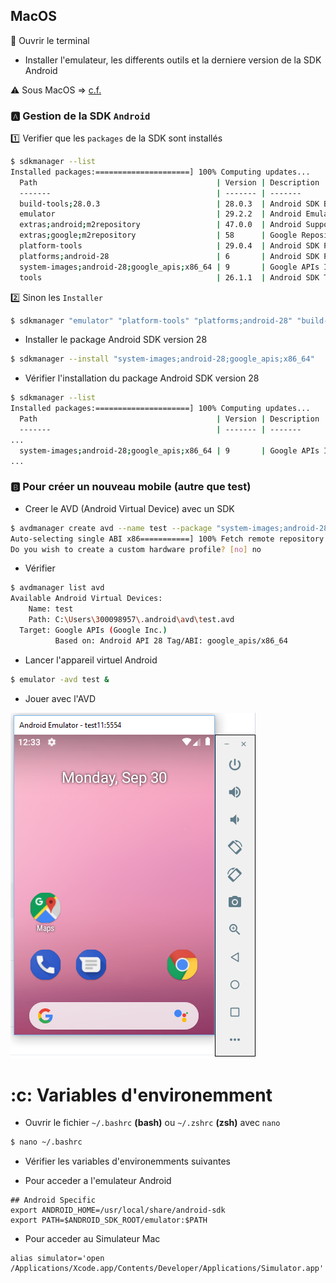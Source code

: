 


## MacOS

:bookmark: Ouvrir le terminal

* Installer l'emulateur, les differents outils et la derniere version de la SDK Android

:warning: Sous MacOS => [c.f.](MacOS.md#variables-denvironemment)

### :a: Gestion de la SDK `Android`

:one: Verifier que les `packages` de la SDK sont installés

```bash
$ sdkmanager --list
Installed packages:=====================] 100% Computing updates...
  Path                                        | Version | Description                                | Location
  -------                                     | ------- | -------                                    | -------
  build-tools;28.0.3                          | 28.0.3  | Android SDK Build-Tools 28.0.3             | build-tools\28.0.3\
  emulator                                    | 29.2.2  | Android Emulator                           | emulator\
  extras;android;m2repository                 | 47.0.0  | Android Support Repository                 | extras\android\m2repository\
  extras;google;m2repository                  | 58      | Google Repository                          | extras\google\m2repository\
  platform-tools                              | 29.0.4  | Android SDK Platform-Tools                 | platform-tools\
  platforms;android-28                        | 6       | Android SDK Platform 28                    | platforms\android-28\
  system-images;android-28;google_apis;x86_64 | 9       | Google APIs Intel x86 Atom_64 System Image | system-images\android-28\google_apis\x86_64\
  tools                                       | 26.1.1  | Android SDK Tools 26.1.1                   | tools\
```

:two: Sinon les `Installer` 

```bash
$ sdkmanager "emulator" "platform-tools" "platforms;android-28" "build-tools;28.0.3" "extras;android;m2repository" "extras;google;m2repository"
```

* Installer le package Android SDK version 28

```bash
$ sdkmanager --install "system-images;android-28;google_apis;x86_64"
```

* Vérifier l'installation du package Android SDK version 28


```bash
$ sdkmanager --list
Installed packages:=====================] 100% Computing updates...
  Path                                        | Version | Description                                | Location
  -------                                     | ------- | -------                                    | -------
...
  system-images;android-28;google_apis;x86_64 | 9       | Google APIs Intel x86 Atom_64 System Image | system-images\android-28\google_apis\x86_64\
...
```

### :b: Pour créer un nouveau mobile (autre que test)

* Creer le AVD (Android Virtual Device) avec un SDK

```bash
$ avdmanager create avd --name test --package "system-images;android-28;google_apis;x86_64"
Auto-selecting single ABI x86===========] 100% Fetch remote repository...
Do you wish to create a custom hardware profile? [no] no
```

* Vérifier


```bash
$ avdmanager list avd
Available Android Virtual Devices:
    Name: test
    Path: C:\Users\300098957\.android\avd\test.avd
  Target: Google APIs (Google Inc.)
          Based on: Android API 28 Tag/ABI: google_apis/x86_64
```

* Lancer l'appareil virtuel Android

```bash
$ emulator -avd test &
```

* Jouer avec l'AVD

![image](../images/emulator.png)


# :c: Variables d'environemment

* Ouvrir le fichier `~/.bashrc` **(bash)** ou `~/.zshrc` **(zsh)** avec `nano`

```bash
$ nano ~/.bashrc
```


* Vérifier les variables d'environemments suivantes

- Pour acceder a l'emulateur Android

```
## Android Specific
export ANDROID_HOME=/usr/local/share/android-sdk
export PATH=$ANDROID_SDK_ROOT/emulator:$PATH
```

- Pour acceder au Simulateur Mac

```
alias simulator='open /Applications/Xcode.app/Contents/Developer/Applications/Simulator.app'
```
